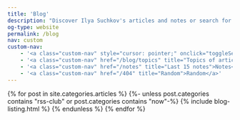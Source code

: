 ```yaml
---
title: 'Blog'
description: "Discover Ilya Suchkov's articles and notes or search for particular one."
og-type: website
permalink: /blog
nav: custom
custom-nav: 
    - '<a class="custom-nav" style="cursor: pointer;" onclick="toggleSearchBar()" title="Search" >Search</a>&nbsp;|&nbsp;'
    - '<a class="custom-nav" href="/blog/topics" title="Topics of articles">Topics</a>&nbsp;|&nbsp;'
    - '<a class="custom-nav" href="/notes" title="Last 15 notes">Notes</a>&nbsp;|&nbsp;'
    - '<a class="custom-nav" href="/404" title="Random">Random</a>'
---
```


<div id="search-bar" style="display: none;">{%- include search.html -%}</div>

{% for post in site.categories.articles %}
    {%- unless post.categories contains "rss-club" or post.categories contains "now"-%}
        {% include blog-listing.html %}
    {% endunless %}
{% endfor %}


<script>

let searchBarStatus = sessionStorage.getItem("searchBarStatus");

if (!searchBarStatus) {
    sessionStorage.setItem("searchBarStatus", "False");
    }
    else if (searchBarStatus === "True") {
    document.getElementById("search-bar").setAttribute("style", "display: block");
    }

function toggleSearchBar() {
    
    let searchBarStatus = sessionStorage.getItem("searchBarStatus");

    if (searchBarStatus === "False") {
        document.getElementById("search-bar").setAttribute("style", "display: block");
        sessionStorage.setItem("searchBarStatus", "True");
    } else if (searchBarStatus === "True") {
        document.getElementById("search-bar").setAttribute("style", "display: none");
        sessionStorage.setItem("searchBarStatus", "False");
    }    
}

</script>